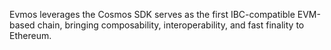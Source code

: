 Evmos leverages the Cosmos SDK serves as the first IBC-compatible EVM-based chain, bringing composability, interoperability, and fast finality to Ethereum.